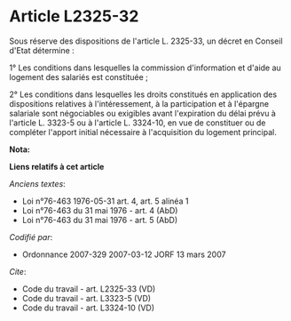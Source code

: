 # Article L2325-32

Sous réserve des dispositions de l'article L. 2325-33, un décret en Conseil d'Etat détermine :

1° Les conditions dans lesquelles la commission d'information et d'aide au logement des salariés est constituée ;

2° Les conditions dans lesquelles les droits constitués en application des dispositions relatives à l'intéressement, à la
participation et à l'épargne salariale sont négociables ou exigibles avant l'expiration du délai prévu à l'article L. 3323-5
ou à l'article L. 3324-10, en vue de constituer ou de compléter l'apport initial nécessaire à l'acquisition du logement
principal.

**Nota:**



**Liens relatifs à cet article**

_Anciens textes_:

  - Loi n°76-463 1976-05-31 art. 4, art. 5 alinéa 1
  - Loi n°76-463 du 31 mai 1976 - art. 4 (AbD)
  - Loi n°76-463 du 31 mai 1976 - art. 5 (AbD)

_Codifié par_:

  - Ordonnance 2007-329 2007-03-12 JORF 13 mars 2007

_Cite_:

  - Code du travail - art. L2325-33 (VD)
  - Code du travail - art. L3323-5 (VD)
  - Code du travail - art. L3324-10 (VD)
